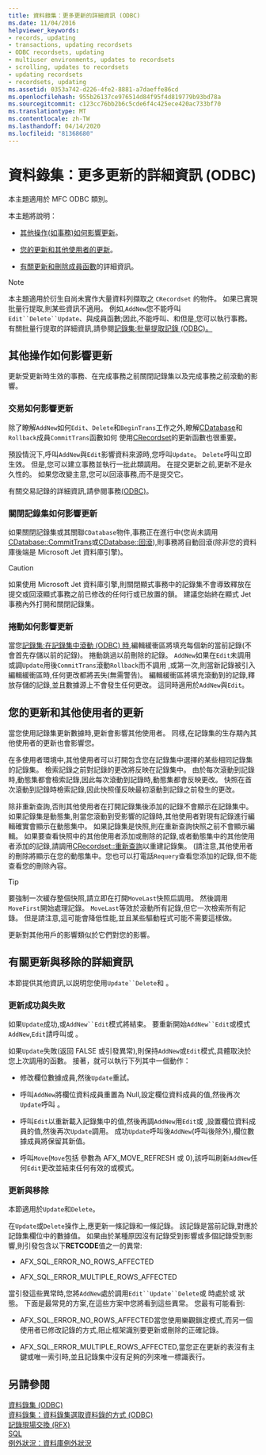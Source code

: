 ```yaml
---
title: 資料錄集：更多更新的詳細資訊 (ODBC)
ms.date: 11/04/2016
helpviewer_keywords:
- records, updating
- transactions, updating recordsets
- ODBC recordsets, updating
- multiuser environments, updates to recordsets
- scrolling, updates to recordsets
- updating recordsets
- recordsets, updating
ms.assetid: 0353a742-d226-4fe2-8881-a7daeffe86cd
ms.openlocfilehash: 955b26137ce976514d84f95f4d819779b93bd78a
ms.sourcegitcommit: c123cc76bb2b6c5cde6f4c425ece420ac733bf70
ms.translationtype: MT
ms.contentlocale: zh-TW
ms.lasthandoff: 04/14/2020
ms.locfileid: "81368680"
---
```

# <a name="recordset-more-about-updates-odbc"></a>資料錄集：更多更新的詳細資訊 (ODBC)

本主題適用於 MFC ODBC 類別。

本主題將說明：

- [其他操作(如事務)如何影響更新](#_core_how_transactions_affect_updates)。

- [您的更新和其他使用者的更新](#_core_your_updates_and_the_updates_of_other_users)。

- [有關更新和刪除成員函數](#_core_more_about_update_and_delete)的詳細資訊。

> [!NOTE]
> 本主題適用於衍生自尚未實作大量資料列擷取之 `CRecordset` 的物件。 如果已實現批量行提取,則某些資訊不適用。 例如,`AddNew`您不能呼叫`Edit``Delete``Update`、與成員函數;因此,不能呼叫、和但是,您可以執行事務。 有關批量行提取的詳細資訊,請參閱[記錄集:批量提取記錄 (ODBC)。](../../data/odbc/recordset-fetching-records-in-bulk-odbc.md)

## <a name="how-other-operations-affect-updates"></a><a name="_core_how_other_operations_affect_updates"></a>其他操作如何影響更新

更新受更新時生效的事務、在完成事務之前關閉記錄集以及完成事務之前滾動的影響。

### <a name="how-transactions-affect-updates"></a><a name="_core_how_transactions_affect_updates"></a>交易如何影響更新

除了瞭解`AddNew`如何`Edit`、`Delete`和`BeginTrans`工作之外,瞭解[CDatabase](../../mfc/reference/cdatabase-class.md)和`Rollback`成員`CommitTrans`函數如何 使用[CRecordset](../../mfc/reference/crecordset-class.md)的更新函數也很重要。

預設情況下,呼叫`AddNew`與`Edit`影響資料來源時,您呼叫`Update`。 `Delete`呼叫立即生效。 但是,您可以建立事務並執行一批此類調用。 在提交更新之前,更新不是永久性的。 如果您改變主意,您可以回滾事務,而不是提交它。

有關交易記錄的詳細資訊,請參閱事務[(ODBC)](../../data/odbc/transaction-odbc.md)。

### <a name="how-closing-the-recordset-affects-updates"></a><a name="_core_how_closing_the_recordset_affects_updates"></a>關閉記錄集如何影響更新

如果關閉記錄集或其關聯`CDatabase`物件,事務正在進行中(您尚未調用[CDatabase::CommitTrans](../../mfc/reference/cdatabase-class.md#committrans)或[CDatabase::回滾](../../mfc/reference/cdatabase-class.md#rollback)),則事務將自動回滾(除非您的資料庫後端是 Microsoft Jet 資料庫引擎)。

> [!CAUTION]
> 如果使用 Microsoft Jet 資料庫引擎,則關閉顯式事務中的記錄集不會導致釋放在提交或回滾顯式事務之前已修改的任何行或已放置的鎖。 建議您始終在顯式 Jet 事務內外打開和關閉記錄集。

### <a name="how-scrolling-affects-updates"></a><a name="_core_how_scrolling_affects_updates"></a>捲動如何影響更新

當您[記錄集:在記錄集中滾動 (ODBC) 時](../../data/odbc/recordset-scrolling-odbc.md),編輯緩衝區將填充每個新的當前記錄(不會首先存儲以前的記錄)。 捲動跳過以前刪除的記錄。 `AddNew`如果在`Edit`未調用 或調`Update`用後`CommitTrans`滾動`Rollback`而不調用 ,或第一次,則當新記錄被引入編輯緩衝區時,任何更改都將丟失(無需警告)。 編輯緩衝區將填充滾動到的記錄,釋放存儲的記錄,並且數據源上不會發生任何更改。 這同時適用於`AddNew`與`Edit`。

## <a name="your-updates-and-the-updates-of-other-users"></a><a name="_core_your_updates_and_the_updates_of_other_users"></a>您的更新和其他使用者的更新

當您使用記錄集更新數據時,更新會影響其他使用者。 同樣,在記錄集的生存期內其他使用者的更新也會影響您。

在多使用者環境中,其他使用者可以打開包含您在記錄集中選擇的某些相同記錄集的記錄集。 檢索記錄之前對記錄的更改將反映在記錄集中。 由於每次滾動到記錄時,動態集都會檢索記錄,因此每次滾動到記錄時,動態集都會反映更改。 快照在首次滾動到記錄時檢索記錄,因此快照僅反映最初滾動到記錄之前發生的更改。

除非重新查詢,否則其他使用者在打開記錄集後添加的記錄不會顯示在記錄集中。 如果記錄集是動態集,則當您滾動到受影響的記錄時,其他使用者對現有記錄進行編輯確實會顯示在動態集中。 如果記錄集是快照,則在重新查詢快照之前不會顯示編輯。 如果要查看快照中的其他使用者添加或刪除的記錄,或者動態集中的其他使用者添加的記錄,請調用[CRecordset::重新查詢](../../mfc/reference/crecordset-class.md#requery)以重建記錄集。 (請注意,其他使用者的刪除將顯示在您的動態集中。您也可以打電話`Requery`查看您添加的記錄,但不能查看您的刪除內容。

> [!TIP]
> 要強制一次緩存整個快照,請立即在打開`MoveLast`快照后調用。 然後調用`MoveFirst`開始處理記錄。 `MoveLast`等效於滾動所有記錄,但它一次檢索所有記錄。 但是請注意,這可能會降低性能,並且某些驅動程式可能不需要這樣做。

更新對其他用戶的影響類似於它們對您的影響。

## <a name="more-about-update-and-delete"></a><a name="_core_more_about_update_and_delete"></a>有關更新與移除的詳細資訊

本節提供其他資訊,以説明您使用`Update``Delete`和 。

### <a name="update-success-and-failure"></a>更新成功與失敗

如果`Update`成功,或`AddNew``Edit`模式將結束。 要重新開始`AddNew``Edit`或模式`AddNew`,`Edit`請呼叫或 。

如果`Update`失敗(返回 FALSE 或引發異常),則保持`AddNew`或`Edit`模式,具體取決於您上次調用的函數。 接著，就可以執行下列其中一個動作：

- 修改欄位數據成員,然後`Update`重試。

- 呼叫`AddNew`將欄位資料成員重置為 Null,設定欄位資料成員的值,然後再次`Update`呼叫 。

- 呼叫`Edit`以重新載入記錄集中的值,然後再調`AddNew`用`Edit`或 ,設置欄位資料成員的值,然後再次`Update`調用。 成功`Update`呼叫後`AddNew`(呼叫後除外),欄位數據成員將保留其新值。

- 呼叫`Move`(`Move`包括 參數為 AFX_MOVE_REFRESH 或 0),該呼叫刷新`AddNew`任何`Edit`更改並結束任何有效的或模式。

### <a name="update-and-delete"></a>更新與移除

本節適用於`Update`和`Delete`。

在`Update`或`Delete`操作上,應更新一條記錄和一條記錄。 該記錄是當前記錄,對應於記錄集欄位中的數據值。 如果由於某種原因沒有記錄受到影響或多個記錄受到影響,則引發包含以下**RETCODE**值之一的異常:

- AFX_SQL_ERROR_NO_ROWS_AFFECTED

- AFX_SQL_ERROR_MULTIPLE_ROWS_AFFECTED

當引發這些異常時,您將`AddNew`處於調用`Edit``Update``Delete`或 時處於或 狀態。 下面是最常見的方案,在這些方案中您將看到這些異常。 您最有可能看到:

- AFX_SQL_ERROR_NO_ROWS_AFFECTED當您使用樂觀鎖定模式,而另一個使用者已修改記錄的方式,阻止框架識別要更新或刪除的正確記錄。

- AFX_SQL_ERROR_MULTIPLE_ROWS_AFFECTED,當您正在更新的表沒有主鍵或唯一索引時,並且記錄集中沒有足夠的列來唯一標識表行。

## <a name="see-also"></a>另請參閱

[資料錄集 (ODBC)](../../data/odbc/recordset-odbc.md)<br/>
[資料錄集：資料錄集選取資料錄的方式 (ODBC)](../../data/odbc/recordset-how-recordsets-select-records-odbc.md)<br/>
[記錄現場交換 (RFX)](../../data/odbc/record-field-exchange-rfx.md)<br/>
[SQL](../../data/odbc/sql.md)<br/>
[例外狀況：資料庫例外狀況](../../mfc/exceptions-database-exceptions.md)
